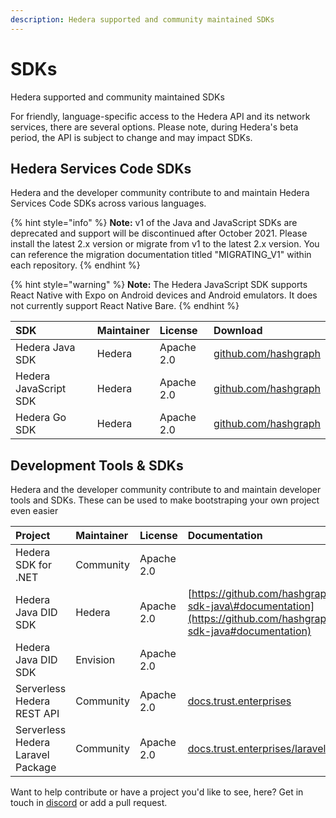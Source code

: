 ```yaml
---
description: Hedera supported and community maintained SDKs
---
```


# SDKs

Hedera supported and community maintained SDKs

For friendly, language-specific access to the Hedera API and its network services, there are several options. Please note, during Hedera's beta period, the API is subject to change and may impact SDKs.

## Hedera Services Code SDKs

Hedera and the developer community contribute to and maintain Hedera Services Code SDKs across various languages.

{% hint style="info" %}
**Note:** v1 of the Java and JavaScript SDKs are deprecated and support will be discontinued after October 2021. Please install the latest 2.x version or migrate from v1 to the latest 2.x version. You can reference the migration documentation titled "MIGRATING\_V1" within each repository.
{% endhint %}

{% hint style="warning" %}
**Note:** The Hedera JavaScript SDK supports React Native with Expo on Android devices and Android emulators. It does not currently support React Native Bare.
{% endhint %}

| SDK | Maintainer | License | Download |
| :--- | :--- | :--- | :--- |
| Hedera Java SDK | Hedera | Apache 2.0 | [github.com/hashgraph](https://github.com/hashgraph/hedera-sdk-java) |
| Hedera JavaScript SDK | Hedera | Apache 2.0 | [github.com/hashgraph](https://github.com/hashgraph/hedera-sdk-js) |
| Hedera Go SDK | Hedera | Apache 2.0 | [github.com/hashgraph](https://github.com/hashgraph/hedera-sdk-go) |

## Development Tools & SDKs

Hedera and the developer community contribute to and maintain developer tools and SDKs. These can be used to make bootstraping your own project even easier

| Project | Maintainer | License | Documentation | Download |
| :--- | :--- | :--- | :--- | :--- |
| Hedera SDK for .NET | Community | Apache 2.0 |  | [github.com/bugbytesinc](https://github.com/bugbytesinc/Hashgraph) |
| Hedera Java DID SDK | Hedera | Apache 2.0 | [https://github.com/hashgraph/did-sdk-java\#documentation](https://github.com/hashgraph/did-sdk-java#documentation) | [github.com/hashgraph/did-sdk-java](https://github.com/hashgraph/did-sdk-java) |
| Hedera Java DID SDK | Envision | Apache 2.0 |  | [github.com/hashgraph/did-sdk-js](https://github.com/hashgraph/did-sdk-js) |
| Serverless Hedera REST API | Community | Apache 2.0 | [docs.trust.enterprises](https://docs.trust.enterprises/) | [mattsmithies/hedera-serverless-consensus](https://github.com/mattsmithies/hedera-serverless-consensus) |
| Serverless Hedera Laravel Package | Community | Apache 2.0 | [docs.trust.enterprises/laravel](https://docs.trust.enterprises/laravel/working-with-laravel) | [mattsmithies/laravel-hashgraph](https://github.com/mattsmithies/laravel-hashgraph) |

Want to help contribute or have a project you'd like to see, here? Get in touch in [discord](https://discordapp.com/invite/FFb9YFX) or add a pull request.

